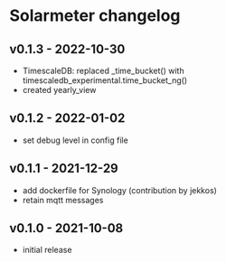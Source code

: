 # Solarmeter changelog

## v0.1.3 - 2022-10-30
* TimescaleDB: replaced \_time\_bucket() with timescaledb\_experimental.time\_bucket\_ng()
* created yearly\_view

## v0.1.2 - 2022-01-02
* set debug level in config file

## v0.1.1 - 2021-12-29
* add dockerfile for Synology (contribution by jekkos)
* retain mqtt messages

## v0.1.0 - 2021-10-08
* initial release
